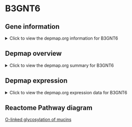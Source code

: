 <h1>B3GNT6</h1>

<h2>Gene information</h2>
<details>
  <summary>Click to view the depmap.org information for B3GNT6</summary>
  <iframe src="https://depmap.org/portal/gene/B3GNT6?tab=about" style="border:none;width:100%;height:800px"></iframe>
</details>

<h2>Depmap overview</h2>
<details>
  <summary>Click to view the depmap.org summary for B3GNT6</summary>
  <iframe src="https://depmap.org/portal/gene/B3GNT6?tab=overview" style="border:none;width:100%;height:800px"></iframe>
</details>

<h2>Depmap expression</h2>
<details>
  <summary>Click to view the depmap.org expression data for B3GNT6</summary>
  <iframe src="https://depmap.org/portal/gene/B3GNT6?tab=characterization" style="border:none;width:100%;height:800px"></iframe>
</details>



<h2>Reactome Pathway diagram</h2>
<a href="https://reactome.org/PathwayBrowser/#/R-HSA-913709" target="_BLANK">O-linked glycosylation of mucins</a>



